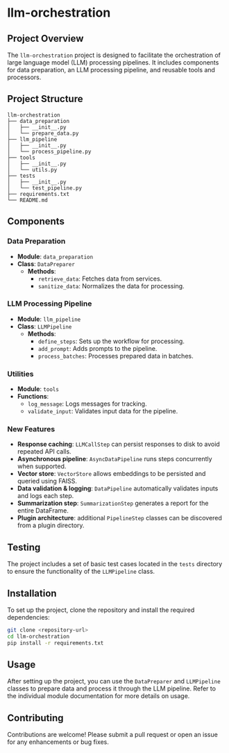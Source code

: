 # llm-orchestration

## Project Overview
The `llm-orchestration` project is designed to facilitate the orchestration of large language model (LLM) processing pipelines. It includes components for data preparation, an LLM processing pipeline, and reusable tools and processors.

## Project Structure
```
llm-orchestration
├── data_preparation
│   ├── __init__.py
│   └── prepare_data.py
├── llm_pipeline
│   ├── __init__.py
│   └── process_pipeline.py
├── tools
│   ├── __init__.py
│   └── utils.py
├── tests
│   ├── __init__.py
│   └── test_pipeline.py
├── requirements.txt
└── README.md
```

## Components

### Data Preparation
- **Module**: `data_preparation`
- **Class**: `DataPreparer`
  - **Methods**:
    - `retrieve_data`: Fetches data from services.
    - `sanitize_data`: Normalizes the data for processing.

### LLM Processing Pipeline
- **Module**: `llm_pipeline`
- **Class**: `LLMPipeline`
  - **Methods**:
    - `define_steps`: Sets up the workflow for processing.
    - `add_prompt`: Adds prompts to the pipeline.
    - `process_batches`: Processes prepared data in batches.

### Utilities
- **Module**: `tools`
- **Functions**:
  - `log_message`: Logs messages for tracking.
  - `validate_input`: Validates input data for the pipeline.

### New Features
- **Response caching**: `LLMCallStep` can persist responses to disk to avoid repeated API calls.
- **Asynchronous pipeline**: `AsyncDataPipeline` runs steps concurrently when supported.
- **Vector store**: `VectorStore` allows embeddings to be persisted and queried using FAISS.
- **Data validation & logging**: `DataPipeline` automatically validates inputs and logs each step.
- **Summarization step**: `SummarizationStep` generates a report for the entire DataFrame.
- **Plugin architecture**: additional `PipelineStep` classes can be discovered from a plugin directory.

## Testing
The project includes a set of basic test cases located in the `tests` directory to ensure the functionality of the `LLMPipeline` class.

## Installation
To set up the project, clone the repository and install the required dependencies:

```bash
git clone <repository-url>
cd llm-orchestration
pip install -r requirements.txt
```

## Usage
After setting up the project, you can use the `DataPreparer` and `LLMPipeline` classes to prepare data and process it through the LLM pipeline. Refer to the individual module documentation for more details on usage.

## Contributing
Contributions are welcome! Please submit a pull request or open an issue for any enhancements or bug fixes.